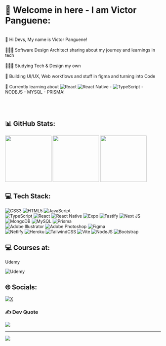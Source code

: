 # 💫 Welcome in here - I am Victor Panguene:
<br>👋 Hi Devs, My name is Victor Panguene!<br><br>👩🏻‍💻 Software Design Architect sharing about my journey and learnings in tech <br/><br>👩🏻‍🎓 Studying Tech & Design my own  <br/><br>🎨 Building UI/UX, Web workflows and stuff in figma and turning into Code  <br/><br>💭 Currently learning about ![React](https://img.shields.io/badge/react-%2320232a.svg?style=flat-square&logo=react&logoColor=%2361DAFB) ![React Native](https://img.shields.io/badge/react_native-%2320232a.svg?style=flat-square&logo=react&logoColor=%2361DAFB) - ![TypeScript](https://img.shields.io/badge/typescript-%23007ACC.svg?style=flat-square&logo=typescript&logoColor=white) - NODEJS - MYSQL - PRISMA!  <br/><br><br><br>

<h2> 📊 GitHub Stats:</h2>

<p>  
  <img height="150em" src="https://github-readme-streak-stats.herokuapp.com/?user=victorpanguene&theme=onedark&hide_border=true"/>
  <img height="150em" src="https://github-readme-stats.vercel.app/api/top-langs/?username=victorpanguene&theme=onedark&hide_border=true&include_all_commits=false&count_private=false&layout=compact"/>
  <img height="150em" src="https://github-readme-stats.vercel.app/api?username=victorpanguene&theme=onedark&hide_border=true&include_all_commits=false&count_private=false"/>

</p>
  
<!-- ![](https://github-readme-stats.vercel.app/api/top-langs/?username=victorpanguene&theme=onedark&hide_border=true&include_all_commits=false&count_private=false&layout=compact)  <br/> 
 ![](https://github-readme-stats.vercel.app/api?username=victorpanguene&theme=onedark&hide_border=true&include_all_commits=false&count_private=false) <br/>
 ![](https://github-readme-streak-stats.herokuapp.com/?user=victorpanguene&theme=onedark&hide_border=true)
-->

<h2>💻 Tech Stack:</h2>

<!--![CSS3](https://img.shields.io/badge/css3-%231572B6.svg?style=for-the-badge&logo=css3&logoColor=white) ![HTML5](https://img.shields.io/badge/html5-%23E34F26.svg?style=for-the-badge&logo=html5&logoColor=white) ![JavaScript](https://img.shields.io/badge/javascript-%23323330.svg?style=for-the-badge&logo=javascript&logoColor=%23F7DF1E) ![Bootstrap](https://img.shields.io/badge/bootstrap-%238511FA.svg?style=for-the-badge&logo=bootstrap&logoColor=white) ![TailwindCSS](https://img.shields.io/badge/tailwindcss-%2338B2AC.svg?style=for-the-badge&logo=tailwind-css&logoColor=white) ![TypeScript](https://img.shields.io/badge/typescript-%23007ACC.svg?style=for-the-badge&logo=typescript&logoColor=white) ![React](https://img.shields.io/badge/react-%2320232a.svg?style=for-the-badge&logo=react&logoColor=%2361DAFB) ![Next JS](https://img.shields.io/badge/Next-black?style=for-the-badge&logo=next.js&logoColor=white)  <br/> ![Expo](https://img.shields.io/badge/expo-1C1E24?style=for-the-badge&logo=expo&logoColor=#D04A37) ![Express.js](https://img.shields.io/badge/express.js-%23404d59.svg?style=for-the-badge&logo=express&logoColor=%2361DAFB) ![Fastify](https://img.shields.io/badge/fastify-%23000000.svg?style=for-the-badge&logo=fastify&logoColor=white)  ![NodeJS](https://img.shields.io/badge/node.js-6DA55F?style=for-the-badge&logo=node.js&logoColor=white)  ![MySQL](https://img.shields.io/badge/mysql-4479A1.svg?style=for-the-badge&logo=mysql&logoColor=white) ![MongoDB](https://img.shields.io/badge/MongoDB-%234ea94b.svg?style=for-the-badge&logo=mongodb&logoColor=white) ![SQLite](https://img.shields.io/badge/sqlite-%2307405e.svg?style=for-the-badge&logo=sqlite&logoColor=white) <br/>  ![Adobe Illustrator](https://img.shields.io/badge/adobe%20illustrator-%23FF9A00.svg?style=for-the-badge&logo=adobe%20illustrator&logoColor=white) ![Adobe Photoshop](https://img.shields.io/badge/adobe%20photoshop-%2331A8FF.svg?style=for-the-badge&logo=adobe%20photoshop&logoColor=white) ![Figma](https://img.shields.io/badge/figma-%23F24E1E.svg?style=for-the-badge&logo=figma&logoColor=white) -->

![CSS3](https://img.shields.io/badge/css3-%231572B6.svg?style=flat-square&logo=css3&logoColor=white) ![HTML5](https://img.shields.io/badge/html5-%23E34F26.svg?style=flat-square&logo=html5&logoColor=white) ![JavaScript](https://img.shields.io/badge/javascript-%23323330.svg?style=flat-square&logo=javascript&logoColor=%23F7DF1E) <br/> ![TypeScript](https://img.shields.io/badge/typescript-%23007ACC.svg?style=flat-square&logo=typescript&logoColor=white) ![React](https://img.shields.io/badge/react-%2320232a.svg?style=flat-square&logo=react&logoColor=%2361DAFB) ![React Native](https://img.shields.io/badge/react_native-%2320232a.svg?style=flat-square&logo=react&logoColor=%2361DAFB) ![Expo](https://img.shields.io/badge/expo-1C1E24?style=flat-square&logo=expo&logoColor=#D04A37) ![Fastify](https://img.shields.io/badge/fastify-%23000000.svg?style=flat-square&logo=fastify&logoColor=white) ![Next JS](https://img.shields.io/badge/Next-black?style=flat-square&logo=next.js&logoColor=white)<br/> ![MongoDB](https://img.shields.io/badge/MongoDB-%234ea94b.svg?style=flat-square&logo=mongodb&logoColor=white) ![MySQL](https://img.shields.io/badge/mysql-4479A1.svg?style=flat-square&logo=mysql&logoColor=white) ![Prisma](https://img.shields.io/badge/Prisma-3982CE?style=flat-square&logo=Prisma&logoColor=white)<br/> ![Adobe Illustrator](https://img.shields.io/badge/adobe%20illustrator-%23FF9A00.svg?style=flat-square&logo=adobe%20illustrator&logoColor=white) ![Adobe Photoshop](https://img.shields.io/badge/adobe%20photoshop-%2331A8FF.svg?style=flat-square&logo=adobe%20photoshop&logoColor=white) ![Figma](https://img.shields.io/badge/figma-%23F24E1E.svg?style=flat-square&logo=figma&logoColor=white) <br/> ![Netlify](https://img.shields.io/badge/netlify-%23000000.svg?style=flat-square&logo=netlify&logoColor=#00C7B7) ![Heroku](https://img.shields.io/badge/heroku-%23430098.svg?style=flat-square&logo=heroku&logoColor=white) ![TailwindCSS](https://img.shields.io/badge/tailwindcss-%2338B2AC.svg?style=flat-square&logo=tailwind-css&logoColor=white) ![Vite](https://img.shields.io/badge/vite-%23646CFF.svg?style=flat-square&logo=vite&logoColor=white) ![NodeJS](https://img.shields.io/badge/node.js-6DA55F?style=flat-square&logo=node.js&logoColor=white) ![Bootstrap](https://img.shields.io/badge/bootstrap-%238511FA.svg?style=flat-square&logo=bootstrap&logoColor=white)

<!--<p align="left">
<img width="530em" src="https://github-readme-stats.vercel.app/api?username=victorpanguene&show_icons=true&theme=vision-friendly-dark" alt="victorpanguene's stats"/>
<img width="530em" src="https://github-readme-stats.vercel.app/api/top-langs/?username=victorpanguene&layout=compact&theme=vision-friendly-dark" alt="victorpanguene's most languages"/>
</p>
-->


<h2>💻 Courses at: </h2> 

Udemy	<br/>

![Udemy](https://img.shields.io/badge/Udemy-A435F0?style=for-the-badge&logo=Udemy&logoColor=white)

## 🌐 Socials:
[![X](https://img.shields.io/badge/X-black.svg?logo=X&logoColor=white)](https://x.com/victorpanguene) 

### ✍️ Dev Quote
![](https://quotes-github-readme.vercel.app/api?type=horizontal&theme=onedark)

---
[![](https://visitcount.itsvg.in/api?id=victorpanguene&icon=0&color=0)](https://visitcount.itsvg.in)

<!-- Proudly created with GPRM ( https://gprm.itsvg.in ) -->
